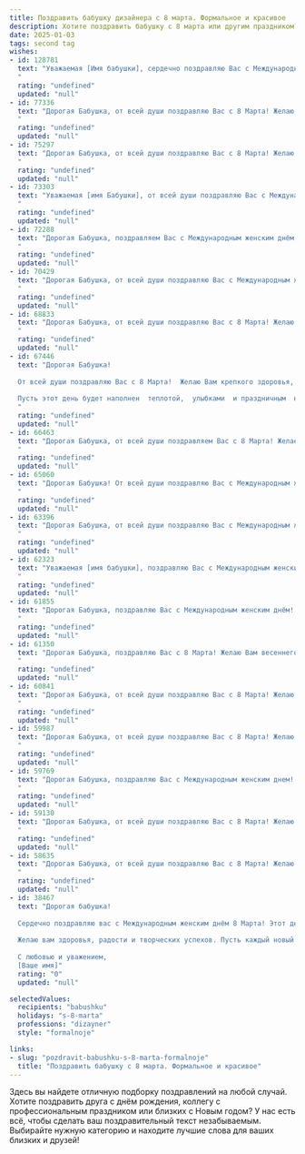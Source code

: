 ```yaml
---
title: Поздравить бабушку дизайнера с 8 марта. Формальное и красивое
description: Хотите поздравить бабушку с 8 марта или другим праздником? Наш ИИ создаст незабываемое поздравление, а вы обязательно выделитесь среди других.  
date: 2025-01-03
tags: second tag
wishes:
- id: 128781
  text: "Уважаемая [Имя бабушки], сердечно поздравляю Вас с Международным женским днём 8 Марта!  Желаю Вам крепкого здоровья,  неиссякаемого вдохновения и творческого долголетия. Пусть Ваше дизайнерское мастерство продолжает радовать окружающих, а каждый день наполняется теплом, любовью и заботой. Счастья Вам и благополучия!
  "
  rating: "undefined"
  updated: "null"
- id: 77336
  text: "Дорогая Бабушка, от всей души поздравляю Вас с 8 Марта! Желаю Вам крепкого здоровья, весеннего настроения и творческого вдохновения. Пусть Ваши дизайнерские идеи продолжают радовать нас своей красотой и оригинальностью!
  "
  rating: "undefined"
  updated: "null"
- id: 75297
  text: "Дорогая Бабушка, от всей души поздравляю Вас с 8 Марта! Желаю Вам крепкого здоровья, весеннего настроения и творческого вдохновения. Пусть Ваши дизайнерские идеи всегда будут свежи и ярки, а Ваши работы приносят радость и восхищение!
  "
  rating: "undefined"
  updated: "null"
- id: 73303
  text: "Уважаемая [имя Бабушки], от всей души поздравляю Вас с Международным женским днем 8 Марта! Желаю Вам крепкого здоровья, благополучия, вдохновения и неиссякаемой энергии в Вашей творческой профессии дизайнера. Пусть каждый день будет наполнен радостью, теплом и любовью близких.
  "
  rating: "undefined"
  updated: "null"
- id: 72288
  text: "Дорогая Бабушка, поздравляем Вас с Международным женским днём! Желаем Вам ярких красок и вдохновения в Вашем творчестве,  многих новых идей, которые Вы так талантливо воплощаете в жизнь! Пусть Ваша душа всегда будет полна радости и любви!
  "
  rating: "undefined"
  updated: "null"
- id: 70429
  text: "Дорогая Бабушка, от всей души поздравляю Вас с Международным женским днем! Желаю Вам крепкого здоровья, неиссякаемой энергии и творческого вдохновения в Вашей работе дизайнера. Пусть каждый день дарит Вам радость и новые идеи, а Ваши творения всегда радуют глаз!
  "
  rating: "undefined"
  updated: "null"
- id: 68833
  text: "Дорогая Бабушка, от всей души поздравляю Вас с 8 Марта! Желаю Вам весеннего настроения, вдохновения и, конечно же, крепкого здоровья. Пусть каждый день дарит Вам радость, а Ваши таланты дизайнера продолжают радовать всех вокруг. С праздником!
  "
  rating: "undefined"
  updated: "null"
- id: 67446
  text: "Дорогая Бабушка!
  
  От всей души поздравляю Вас с 8 Марта!  Желаю Вам крепкого здоровья, вдохновения в творчестве, радости от каждого прожитого дня и, конечно,  ярких и креативных идей в вашем нелёгком, но таком интересном деле — дизайне!
  
  Пусть этот день будет наполнен  теплотой,  улыбками  и праздничным  настроением.
  "
  rating: "undefined"
  updated: "null"
- id: 66463
  text: "Дорогая Бабушка, от всей души поздравляем Вас с 8 Марта! Желаем Вам весеннего настроения, радости, вдохновения и творческих успехов в Вашей профессии дизайнера. Пусть все Ваши идеи воплощаются в жизнь, а Ваши работы всегда радуют глаз!
  "
  rating: "undefined"
  updated: "null"
- id: 65060
  text: "Дорогая Бабушка! От всей души поздравляю Вас с Международным женским днём 8 Марта! Желаю Вам весеннего настроения, ярких красок в жизни и вдохновения на новые творческие проекты. Пусть Ваше дизайнерское мастерство всегда приносит Вам радость и удовлетворение, а каждый день будет наполнен заботой, любовью и светлыми моментами.
  "
  rating: "undefined"
  updated: "null"
- id: 63396
  text: "Дорогая Бабушка, от всей души поздравляю Вас с Международным женским днем 8 Марта! Пусть Ваш талант дизайнера продолжает радовать мир прекрасными творениями, а каждый день будет наполнен вдохновением, любовью и счастьем! Желаю Вам крепкого здоровья, благополучия и исполнения всех желаний!
  "
  rating: "undefined"
  updated: "null"
- id: 62323
  text: "Уважаемая [имя бабушки], поздравляю Вас с Международным женским днем! Желаю Вам крепкого здоровья, творческого вдохновения и радости от Вашего таланта дизайнера. Пусть Ваша жизнь будет наполнена красотой, гармонией и любовью!
  "
  rating: "undefined"
  updated: "null"
- id: 61855
  text: "Дорогая Бабушка, поздравляю Вас с Международным женским днём! Желаю Вам крепкого здоровья, вдохновения, творческих успехов в Вашей работе дизайнера и, конечно, весеннего настроения! Пусть каждый день дарит Вам радость и улыбки!
  "
  rating: "undefined"
  updated: "null"
- id: 61350
  text: "Дорогая Бабушка, поздравляю Вас с 8 Марта! Желаю Вам весеннего настроения, ярких красок в жизни и, конечно же, успехов в Вашей творческой работе дизайнера. Пусть каждый день приносит Вам вдохновение и новые идеи!
  "
  rating: "undefined"
  updated: "null"
- id: 60841
  text: "Дорогая Бабушка, от всей души поздравляю Вас с 8 Марта! Желаю Вам весеннего настроения, ярких красок в жизни, вдохновения и новых творческих свершений. Пусть каждый день будет наполнен красотой, как Ваши дизайнерские работы. С праздником!
  "
  rating: "undefined"
  updated: "null"
- id: 59987
  text: "Дорогая Бабушка, от всей души поздравляю Вас с 8 Марта! Желаю Вам крепкого здоровья, весеннего настроения, творческого вдохновения и  ярких красок в жизни. Пусть Ваши дизайнерские идеи всегда находят воплощение, а Ваш талант  будет источником радости и вдохновения для всех окружающих. С праздником!
  "
  rating: "undefined"
  updated: "null"
- id: 59769
  text: "Дорогая Бабушка, поздравляю Вас с Международным женским днем! Желаю Вам крепкого здоровья, радости, вдохновения и творческих успехов в Вашей профессии дизайнера. Пусть каждый день будет полон ярких красок, как Ваши прекрасные работы!
  "
  rating: "undefined"
  updated: "null"
- id: 59130
  text: "Дорогая Бабушка, от всей души поздравляю Вас с 8 Марта! Желаю Вам весеннего настроения, вдохновения, творческих успехов и, конечно же, крепкого здоровья. Пусть Ваш талант дизайнера продолжает радовать нас красотой и оригинальностью!
  "
  rating: "undefined"
  updated: "null"
- id: 58635
  text: "Дорогая Бабушка, от всей души поздравляю Вас с 8 Марта! Желаю Вам весеннего настроения, крепкого здоровья и творческих успехов в Вашей профессии дизайнера. Пусть Ваша жизнь будет наполнена красотой, гармонией и душевным теплом.
  "
  rating: "undefined"
  updated: "null"
- id: 38467
  text: "Дорогая бабушка!
  
  Сердечно поздравляю вас с Международным женским днём 8 Марта! Этот день символизирует весну, красоту и нежность, и вы олицетворяете эти качества в полной мере. Ваш талант и креативность как дизайнера вдохновляют окружающих на создание прекрасного, а ваша забота и любовь согревают наши сердца.
  
  Желаю вам здоровья, радости и творческих успехов. Пусть каждый новый день приносит вам счастье, вдохновение и улыбки. Вы — свет в нашей жизни, и мы невероятно гордимся вами.
  
  С любовью и уважением,
  [Ваше имя]"
  rating: "0"
  updated: "null"

selectedValues:
  recipients: "babushku"
  holidays: "s-8-marta"
  professions: "dizayner"
  style: "formalnoje"

links:
- slug: "pozdravit-babushku-s-8-marta-formalnoje"
  title: "Поздравить бабушку с 8 марта. Формальное и красивое"
---
```


Здесь вы найдете отличную подборку поздравлений на любой случай. 
Хотите поздравить друга с днём рождения, коллегу с профессиональным праздником или близких с Новым годом? У нас есть всё, чтобы сделать ваш поздравительный текст незабываемым. Выбирайте нужную категорию и находите лучшие слова для ваших близких и друзей!
